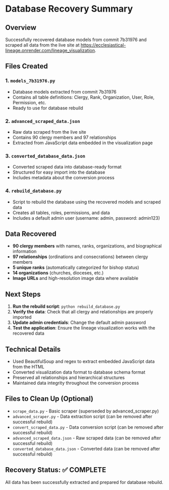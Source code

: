 # Database Recovery Summary

## Overview
Successfully recovered database models from commit 7b31976 and scraped all data from the live site at https://ecclesiastical-lineage.onrender.com/lineage_visualization.

## Files Created

### 1. `models_7b31976.py`
- Database models extracted from commit 7b31976
- Contains all table definitions: Clergy, Rank, Organization, User, Role, Permission, etc.
- Ready to use for database rebuild

### 2. `advanced_scraped_data.json`
- Raw data scraped from the live site
- Contains 90 clergy members and 97 relationships
- Extracted from JavaScript data embedded in the visualization page

### 3. `converted_database_data.json`
- Converted scraped data into database-ready format
- Structured for easy import into the database
- Includes metadata about the conversion process

### 4. `rebuild_database.py`
- Script to rebuild the database using the recovered models and scraped data
- Creates all tables, roles, permissions, and data
- Includes a default admin user (username: admin, password: admin123)

## Data Recovered

- **90 clergy members** with names, ranks, organizations, and biographical information
- **97 relationships** (ordinations and consecrations) between clergy members
- **5 unique ranks** (automatically categorized for bishop status)
- **14 organizations** (churches, dioceses, etc.)
- **Image URLs** and high-resolution image data where available

## Next Steps

1. **Run the rebuild script**: `python rebuild_database.py`
2. **Verify the data**: Check that all clergy and relationships are properly imported
3. **Update admin credentials**: Change the default admin password
4. **Test the application**: Ensure the lineage visualization works with the recovered data

## Technical Details

- Used BeautifulSoup and regex to extract embedded JavaScript data from the HTML
- Converted visualization data format to database schema format
- Preserved all relationships and hierarchical structures
- Maintained data integrity throughout the conversion process

## Files to Clean Up (Optional)
- `scrape_data.py` - Basic scraper (superseded by advanced_scraper.py)
- `advanced_scraper.py` - Data extraction script (can be removed after successful rebuild)
- `convert_scraped_data.py` - Data conversion script (can be removed after successful rebuild)
- `advanced_scraped_data.json` - Raw scraped data (can be removed after successful rebuild)
- `converted_database_data.json` - Converted data (can be removed after successful rebuild)

## Recovery Status: ✅ COMPLETE
All data has been successfully extracted and prepared for database rebuild.
